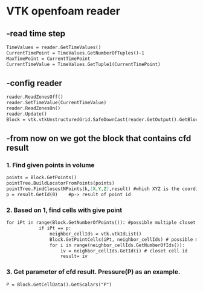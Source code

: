 # VTK openfoam reader


## -read time step 
```markdown
TimeValues = reader.GetTimeValues()
CurrentTimePoint = TimeValues.GetNumberOfTuples()-1
MaxTimePoint = CurrentTimePoint
CurrentTimeValue = TimeValues.GetTuple1(CurrentTimePoint)
```

## -config reader
```markdown
reader.ReadZonesOff()
reader.SetTimeValue(CurrentTimeValue)
reader.ReadZonesOn()
reader.Update()
Block = vtk.vtkUnstructuredGrid.SafeDownCast(reader.GetOutput().GetBlock(0)) 
```
## -from now on we got the block that contains cfd result

### 1.	Find given points in volume
```markdown
points = Block.GetPoints()
pointTree.BuildLocatorFromPoints(points)
pointTree.FindClosestNPoints(k,[X,Y,Z],result) #which XYZ is the coordinate of given point
p = result.GetId(0)    #p-> result of point id 
```     
### 2.	Based on 1, find cells with give point
```markdown
for iPt in range(Block.GetNumberOfPoints()): #possible multiple closet pts
            if iPt == p:  
                neighbor_cellIds = vtk.vtkIdList()
                Block.GetPointCells(iPt, neighbor_cellIds) # possible multiple closet cell id
                for i in range(neighbor_cellIds.GetNumberOfIds()):
                    iv = neighbor_cellIds.GetId(i) # closet cell id
                    result= iv                
```
### 3.	Get parameter of cfd result. Pressure(P) as an example.
```markdown
P = Block.GetCellData().GetScalars("P")
```
